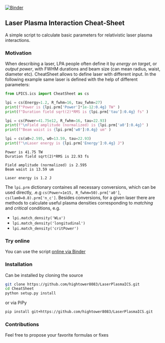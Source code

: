 [![Binder](https://mybinder.org/badge_logo.svg)](https://mybinder.org/v2/gh/hightower8083/LaserPlasmaICS.git/master?filepath=.%2Fbinder_example.ipynb)

## Laser Plasma Interaction Cheat-Sheet

A simple script to calculate basic parameters for relativistic laser plasma interactions. 

### Motivation

When describing a laser, LPA people often define it by _energy on target_, or _output power_, 
with FWHM durations and beam size (can mean radius, waist, diameter etc). CheatSheet allows 
to define laser with different input. In the following example same laser is defined with the help 
of different parameters:

```python
from LPICS.ics import CheatSheet as cs

lpi = cs(Energy=1.2, R_fwhm=16, tau_fwhm=27)
print(f"Power is {lpi.prm['Power']*1e-12:0.4g} TW" )
print(f"Duration field sqrt(2)*RMS is {lpi.prm['tau']:0.4g} fs" )

lpi = cs(Power=41.75e12, R_fwhm=16, tau=22.93)
print(f"\nField amplitude (normalized) is {lpi.prm['a0']:0.4g}" )
print(f"Beam waist is {lpi.prm['w0']:0.4g} um" )

lpi = cs(a0=2.595, w0=13.59, tau=22.93)
print(f"\nLaser energy is {lpi.prm['Energy']:0.4g} J")
```

```
Power is 41.75 TW
Duration field sqrt(2)*RMS is 22.93 fs

Field amplitude (normalized) is 2.595
Beam waist is 13.59 um

Laser energy is 1.2 J
```

The `lpi.prm` dictionary containes all necessary conversions, which can be used directly, .e.g `cs(Power=1e15, R_fwhm=50).prm['a0']`, `cs(lam0=0.8).prm['n_c']`. Besides conversions, for a given laser there are methods to calculate useful plasma densities corresponding to _matching_ and _critical_ conditions, e.g.
-  `lpi.match_density('WLu')`
-  `lpi.match_density('longitudinal')`
-  `lpi.match_density('critPower')`

### Try online

You can use the script [online via Binder](https://mybinder.org/v2/gh/hightower8083/LaserPlasmaICS.git/master?filepath=.%2Fbinder_example.ipynb)

### Installation

Can be installed by cloning the source 
```bash
git clone https://github.com/hightower8083/LaserPlasmaICS.git
cd CheatSheet
python setup.py install
```
or via PiPy
```bash
pip install git+https://github.com/hightower8083/LaserPlasmaICS.git
```

### Contributions

Feel free to propose your favorite formulas or fixes
